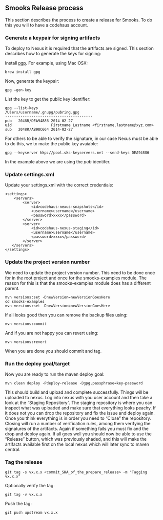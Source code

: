 ## Smooks Release process
This section describes the process to create a release for Smooks. To do this you will to have a codehaus account. 

### Generate a keypair for signing artifacts
To deploy to Nexus it is required that the artifacts are signed. This section describes how to generate the keys for signing:

Install [pgp](http://www.openpgp.org/resources/downloads.shtml). For example, using Mac OSX:

    brew install gpg

Now, generate the keypair:

    gpg —gen-key

List the key to get the public key identifier:

    gpg --list-keys
    /Users/username/.gnupg/pubring.gpg
    ----------------------------------------
    pub   2048R/DEA94886 2014-02-27
    uid                  Firstname Lastname <firstname.lastname@xyz.com>
    sub   2048R/AB98C664 2014-02-27

For others to be able to verify the signature, in our case Nexus must be able to do this, we to make the public key avaiable:

    gpg --keyserver hkp://pool.sks-keyservers.net --send-keys DEA94886

In the example above we are using the _pub_ identifer.

### Update settings.xml
Update your settings.xml with the correct credentials:

    <settings>
        <servers>
            <server>
                <id>codehaus-nexus-snapshots</id>
                <username>username</username>
                <password>xxxx</password>
            </server>
            <server>
                <id>codehaus-nexus-staging</id>
                <username>username</username>
                <password>xxxx</password>
            </server>
       </servers>
    </settings>

### Update the project version number
We need to update the project version number. This need to be done once for in the root project and once for the
smooks-examples module. The reason for this is that the smooks-examples module does has a different parent.

    mvn versions:set -DnewVersion=newVersionGoesHere
    cd smooks-examples
    mvn versions:set -DnewVersion=newVersionGoesHere

If all looks good then you can remove the backup files using:

    mvn versions:commit

And if you are not happy you can revert using:

    mvn versions:revert

When you are done you should commit and tag.

### Run the deploy goal/target
Now you are ready to run the maven deploy goal:

    mvn clean deploy -Pdeploy-release -Dgpg.passphrase=key-password

This should build and upload and complete successfully. Things will be uploaded to nexus.
Log into nexus with you user account and then take a look at the “Staging Repository”. The staging repository is where
you can inspect what was uploaded and make sure that everything looks peachy.
If it does not you can drop the repository and fix the issue and deploy again.
Once you think everything is in order you need to “Close” the repository. Closing will run a number of verification
rules, among them verifying the signatures of the artifacts. Again if something fails you must fix and the drop and deploy again.
If all goes well you should now be able to use the “Release” button, which was previously shaded, and this will make the
artifacts available first on the local nexus which will later sync to maven central.

### Tag the release

    git tag -s vx.x.x <commit_SHA_of_the_prepare_release> -m "Tagging vx.x.x”

Optionally verify the tag:

    git tag -v vx.x.x

Push the tag:

    git push upstream vx.x.x



